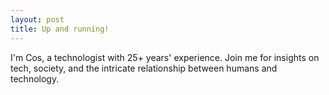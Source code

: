 ```yaml
---
layout: post
title: Up and running!
---
```


I'm Cos, a technologist with 25+ years' experience. Join me for insights on tech, society, and the intricate relationship between humans and technology.
